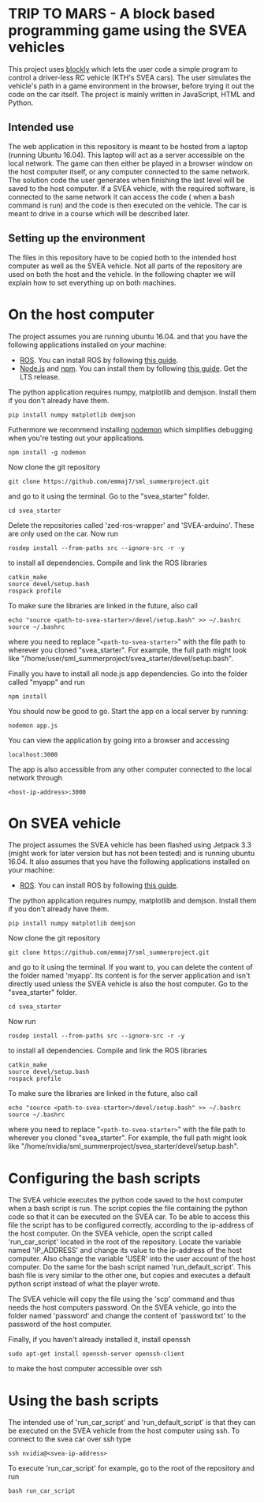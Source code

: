 # TRIP TO MARS - A block based programming game using the SVEA vehicles
This project uses [blockly](https://developers.google.com/blockly/) which lets the user code a simple program to control a driver-less RC vehicle (KTH's SVEA cars). The user simulates the vehicle's path in a game environment in the browser, before trying it out the code on the car itself. The project is mainly written in JavaScript, HTML and Python.

## Intended use
The web application in this repository is meant to be hosted from a laptop (running Ubuntu 16.04). This laptop will act as a server accessible on the local network. The game can then either be played in a browser window on the host computer itself, or any computer connected to the same network. The solution code the user generates when finishing the last level will be saved to the host computer. If a SVEA vehicle, with the required software, is connected to the same network it can access the code ( when a bash command is run) and the code is then executed on the vehicle. The car is meant to drive in a course which will be described later.
## Setting up the environment
The files in this repository have to be copied both to the intended host computer as well as the SVEA vehicle. Not all parts of the repository are used on both the host and the vehicle. In the following chapter we will explain how to set everything up on both machines.
# On the host computer
The project assumes you are running ubuntu 16.04. and that you have the following applications installed on your machine:
* [ROS](https://www.ros.org/). You can install ROS by following [this guide](http://wiki.ros.org/kinetic/Installation/Ubuntu).
* [Node.js](https://nodejs.org/en/) and [npm](https://www.npmjs.com/). You can install them by following [this guide](https://tecadmin.net/install-latest-nodejs-npm-on-ubuntu/). Get the LTS release.

The python application requires numpy, matplotlib and demjson. Install them if you don't already have them.

	pip install numpy matplotlib demjson

Futhermore we recommend installing [nodemon](https://www.npmjs.com/package/nodemon) which simplifies debugging when you're testing out your applications.

	npm install -g nodemon

Now clone the git repository

	git clone https://github.com/emmaj7/sml_summerproject.git

and go to it using the terminal. Go to the "svea_starter" folder.

	cd svea_starter

Delete the repositories called 'zed-ros-wrapper' and 'SVEA-arduino'. These are only used on the car. Now run

	rosdep install --from-paths src --ignore-src -r -y

to install all dependencies. Compile and link the ROS libraries

	catkin_make
	source devel/setup.bash
	rospack profile

To make sure the libraries are linked in the future, also call

	echo "source <path-to-svea-starter>/devel/setup.bash" >> ~/.bashrc
	source ~/.bashrc

where you need to replace "`<path-to-svea-starter>`" with the file path to wherever you cloned "svea_starter". For example, the full path might look like "/home/user/sml_summerproject/svea_starter/devel/setup.bash".

Finally you have to install all node.js app dependencies. Go into the folder called "myapp" and run

	npm install

You should now be good to go. Start the app on a local server by running:

	nodemon app.js

You can view the application by going into a browser and accessing

	localhost:3000

The app is also accessible from any other computer connected to the local network through

	<host-ip-address>:3000

# On SVEA vehicle
The project assumes the SVEA vehicle has been flashed using Jetpack 3.3 (might work for later version but has not been tested) and is running ubuntu 16.04. It also assumes that you have the following applications installed on your machine:
* [ROS](https://www.ros.org/). You can install ROS by following [this guide](http://wiki.ros.org/kinetic/Installation/Ubuntu).

The python application requires numpy, matplotlib and demjson. Install them if you don't already have them.

	pip install numpy matplotlib demjson

Now clone the git repository

	git clone https://github.com/emmaj7/sml_summerproject.git

and go to it using the terminal. If you want to, you can delete the content of the folder named 'myapp'. Its content is for the server application and isn't directly used unless the SVEA vehicle is also the host computer.
Go to the "svea_starter" folder.

	cd svea_starter

Now run

	rosdep install --from-paths src --ignore-src -r -y

to install all dependencies. Compile and link the ROS libraries

	catkin_make
	source devel/setup.bash
	rospack profile

To make sure the libraries are linked in the future, also call

	echo "source <path-to-svea-starter>/devel/setup.bash" >> ~/.bashrc
	source ~/.bashrc

where you need to replace "`<path-to-svea-starter>`" with the file path to wherever you cloned "svea_starter". For example, the full path might look like "/home/nvidia/sml_summerproject/svea_starter/devel/setup.bash".

# Configuring the bash scripts
The SVEA vehicle executes the python code saved to the host computer when a bash script is run.
The script copies the file containing the python code so that it can be executed on the SVEA car. To be able to access this file the script has to be configured correctly, according to the ip-address of the host computer. On the SVEA vehicle, open the script called 'run_car_script' located in the root of the repository. Locate the variable named 'IP_ADDRESS' and change its value to the ip-address of the host computer. Also change the variable 'USER' into the user account of the host computer. Do the same for the bash script named 'run_default_script'. This bash file is very similar to the other one, but copies and executes a default python script instead of what the player wrote.

The SVEA vehicle will copy the file using the 'scp' command and thus needs the host computers password. On the SVEA vehicle, go into the folder named 'password' and change the content of 'password.txt' to the password of the host computer.

Finally, if you haven't already installed it, install openssh

 	sudo apt-get install openssh-server openssh-client

to make the host computer accessible over ssh

# Using the bash scripts
The intended use of 'run_car_script' and 'run_default_script' is that they can be executed on the SVEA vehicle from the host computer using ssh. To connect to the svea car over ssh type

	ssh nvidia@<svea-ip-address>

To execute 'run_car_script' for example, go to the root of the repository and run

	bash run_car_script
